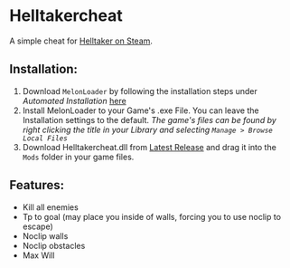 # Helltakercheat
A simple cheat for [Helltaker on Steam](https://store.steampowered.com/app/1289310/Helltaker/). 

## Installation:
1. Download `MelonLoader` by following the installation steps under *Automated Installation* [here](https://melonwiki.xyz/#/?id=requirements) 
2. Install MelonLoader to your Game's .exe File. You can leave the Installation settings to the default. *The game's files can be found by right clicking the title in your Library and selecting `Manage > Browse Local Files`*
3. Download Helltakercheat.dll from [Latest Release](https://github.com/giplgwm/Helltakercheat/releases/latest) and drag it into the `Mods` folder in your game files.

## Features:
- Kill all enemies
- Tp to goal (may place you inside of walls, forcing you to use noclip to escape)
- Noclip walls
- Noclip obstacles
- Max Will
